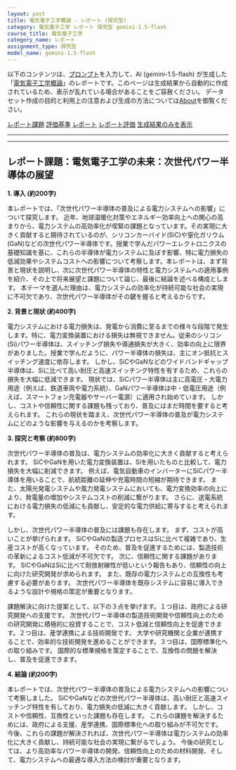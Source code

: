 ```yaml
---
layout: post
title: 電気電子工学概論 - レポート (探究型)
category: 電気電子工学 レポート 探究型 gemini-1.5-flash
course_title: 電気電子工学
category_name: レポート
assignment_type: 探究型
model_name: gemini-1.5-flash
---
```


以下のコンテンツは、[プロンプト](https://github.com/takedatoshiyuki/synthetic_assignments/tree/main/generated/電気電子工学/gemini-1.5-flash/prompt_レポート-探究型.md)を入力して、AI (gemini-1.5-flash) が生成した「[電気電子工学概論](/contents/電気電子工学/)」のレポートです。このページは生成結果から自動的に作成されているため、表示が乱れている場合があることをご容赦ください。
データセット作成の目的と利用上の注意および生成の方法については[About](/About)を御覧ください。

[レポート課題](../レポート課題-探究型)
[評価基準](../評価基準-探究型)
[レポート](../レポート-探究型)
[レポート評価](../レポート評価-探究型)
[生成結果のみを表示](https://github.com/takedatoshiyuki/synthetic_assignments/tree/main/generated/電気電子工学/gemini-1.5-flash/レポート-探究型.md)
  

***
***
  
## レポート課題：電気電子工学の未来：次世代パワー半導体の展望

**1. 導入 (約200字)**

本レポートでは、「次世代パワー半導体の普及による電力システムへの影響」について探究します。  近年、地球温暖化対策やエネルギー効率向上への関心の高まりから、電力システムの高効率化が喫緊の課題となっています。その実現に大きく貢献すると期待されているのが、シリコンカーバイド(SiC)や窒化ガリウム(GaN)などの次世代パワー半導体です。授業で学んだパワーエレクトロニクスの基礎知識を基に、これらの半導体が電力システムに及ぼす影響、特に電力損失の低減効果やシステムコストへの影響について考察します。本レポートは、まず背景と現状を説明し、次に次世代パワー半導体の特性と電力システムへの適用事例を紹介、その上で将来展望と課題について論じ、最後に結論を述べる構成とします。  本テーマを選んだ理由は、電力システムの効率化が持続可能な社会の実現に不可欠であり、次世代パワー半導体がその鍵を握ると考えるからです。


**2. 背景と現状 (約400字)**

電力システムにおける電力損失は、発電から消費に至るまでの様々な段階で発生します。特に、電力変換装置における損失は無視できません。従来のシリコン(Si)パワー半導体は、スイッチング損失や導通損失が大きく、効率の向上に限界がありました。授業で学んだように、パワー半導体の損失は、主にオン抵抗とスイッチング速度に依存します。  しかし、SiCやGaNなどのワイドバンドギャップ半導体は、Siに比べて高い耐圧と高速スイッチング特性を有するため、これらの損失を大幅に低減できます。  現状では、SiCパワー半導体は主に高電圧・大電力用途（例えば、鉄道車両や電力系統）、GaNパワー半導体は中・低電圧用途（例えば、スマートフォン充電器やサーバー電源）に適用され始めています。  しかし、コストや信頼性に関する課題も残っており、普及にはまだ時間を要すると考えられます。  これらの現状を踏まえ、次世代パワー半導体の普及が電力システムにどのような影響を与えるのかを考察します。


**3. 探究と考察 (約800字)**

次世代パワー半導体の普及は、電力システムの効率化に大きく貢献すると考えられます。  SiCやGaNを用いた電力変換装置は、Siを用いたものと比較して、電力損失を大幅に削減できます。  例えば、電気自動車のインバーターにSiCパワー半導体を用いることで、航続距離の延伸や充電時間の短縮が期待できます。  また、太陽光発電システムや風力発電システムにおいても、電力変換効率の向上により、発電量の増加やシステムコストの削減に繋がります。  さらに、送電系統における電力損失の低減にも貢献し、安定的な電力供給に寄与すると考えられます。

しかし、次世代パワー半導体の普及には課題も存在します。  まず、コストが高いことが挙げられます。  SiCやGaNの製造プロセスはSiに比べて複雑であり、生産コストが高くなっています。  そのため、普及を促進するためには、製造技術の革新によるコスト低減が不可欠です。  次に、信頼性に関する課題があります。  SiCやGaNはSiに比べて耐放射線性が低いという報告もあり、信頼性の向上に向けた研究開発が求められます。  また、既存の電力システムとの互換性も考慮する必要があります。  次世代パワー半導体を既存システムに容易に導入できるような設計や規格の策定が重要となります。

課題解決に向けた提案として、以下の３点を挙げます。１つ目は、政府による研究開発への支援です。  次世代パワー半導体の製造技術開発や信頼性向上のための研究開発に積極的に投資することで、コスト低減と信頼性向上を促進できます。２つ目は、産学連携による技術開発です。  大学や研究機関と企業が連携することで、効率的な技術開発を進めることができます。３つ目は、国際標準化への取り組みです。  国際的な標準規格を策定することで、互換性の問題を解決し、普及を促進できます。


**4. 結論 (約200字)**

本レポートでは、次世代パワー半導体の普及による電力システムへの影響について考察しました。  SiCやGaNなどの次世代パワー半導体は、高い耐圧と高速スイッチング特性を有しており、電力損失の低減に大きく貢献します。  しかし、コストや信頼性、互換性といった課題も存在します。  これらの課題を解決するためには、政府による支援、産学連携、国際標準化への取り組みが不可欠です。  今後、これらの課題が解決されれば、次世代パワー半導体は電力システムの効率化に大きく貢献し、持続可能な社会の実現に繋がるでしょう。  今後の研究としては、より高効率なパワー半導体の開発、信頼性向上のための材料開発、そして、電力システムへの最適な導入方法の検討が重要となります。
